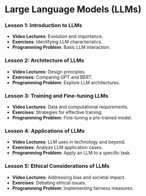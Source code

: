 # Large Language Models (LLMs)

### Lesson 1: Introduction to LLMs
- **Video Lectures**: Evolution and importance.
- **Exercises**: Identifying LLM characteristics.
- **Programming Problem**: Basic LLM interaction.

### Lesson 2: Architecture of LLMs
- **Video Lectures**: Design principles.
- **Exercises**: Comparing GPT and BERT.
- **Programming Problem**: Explore LLM architectures.

### Lesson 3: Training and Fine-tuning LLMs
- **Video Lectures**: Data and computational requirements.
- **Exercises**: Strategies for effective training.
- **Programming Problem**: Fine-tuning a pre-trained model.

### Lesson 4: Applications of LLMs
- **Video Lectures**: LLM uses in technology and beyond.
- **Exercises**: Analyze LLM application cases.
- **Programming Problem**: Apply an LLM to a specific task.

### Lesson 5: Ethical Considerations of LLMs
- **Video Lectures**: Addressing bias and societal impact.
- **Exercises**: Debating ethical issues.
- **Programming Problem**: Implementing fairness measures.
